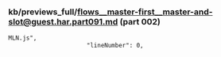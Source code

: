 ### kb/previews_full/flows__master-first__master-and-slot@guest.har.part091.md (part 002)

```md
MLN.js",
                      "lineNumber": 0,
                     
```

```
